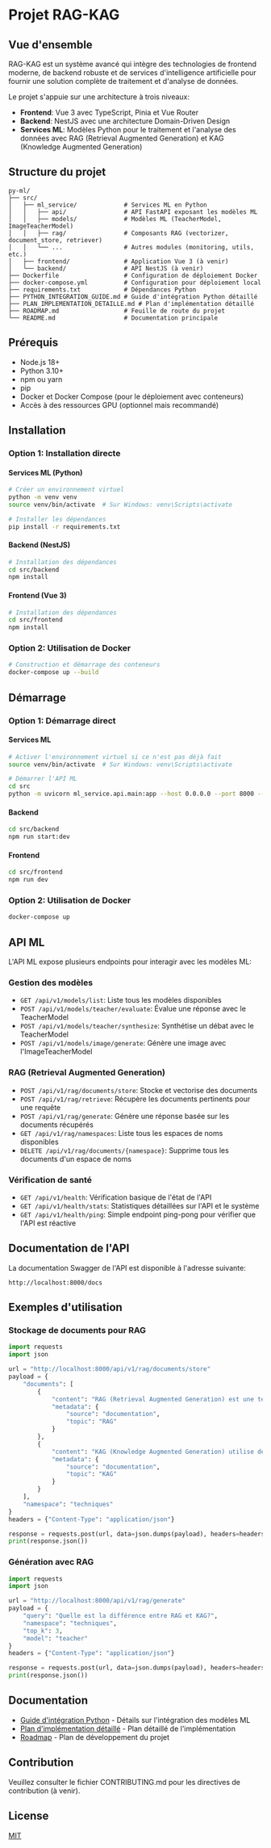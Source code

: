 # Projet RAG-KAG

## Vue d'ensemble

RAG-KAG est un système avancé qui intègre des technologies de frontend moderne, de backend robuste et de services d'intelligence artificielle pour fournir une solution complète de traitement et d'analyse de données.

Le projet s'appuie sur une architecture à trois niveaux:
- **Frontend**: Vue 3 avec TypeScript, Pinia et Vue Router
- **Backend**: NestJS avec une architecture Domain-Driven Design
- **Services ML**: Modèles Python pour le traitement et l'analyse des données avec RAG (Retrieval Augmented Generation) et KAG (Knowledge Augmented Generation)

## Structure du projet

```
py-ml/
├── src/
│   ├── ml_service/             # Services ML en Python
│   │   ├── api/                # API FastAPI exposant les modèles ML
│   │   ├── models/             # Modèles ML (TeacherModel, ImageTeacherModel)
│   │   ├── rag/                # Composants RAG (vectorizer, document_store, retriever)
│   │   └── ...                 # Autres modules (monitoring, utils, etc.)
│   ├── frontend/               # Application Vue 3 (à venir)
│   └── backend/                # API NestJS (à venir)
├── Dockerfile                  # Configuration de déploiement Docker
├── docker-compose.yml          # Configuration pour déploiement local
├── requirements.txt            # Dépendances Python
├── PYTHON_INTEGRATION_GUIDE.md # Guide d'intégration Python détaillé
├── PLAN_IMPLEMENTATION_DETAILLE.md # Plan d'implémentation détaillé
├── ROADMAP.md                  # Feuille de route du projet
└── README.md                   # Documentation principale
```

## Prérequis

- Node.js 18+
- Python 3.10+
- npm ou yarn
- pip
- Docker et Docker Compose (pour le déploiement avec conteneurs)
- Accès à des ressources GPU (optionnel mais recommandé)

## Installation

### Option 1: Installation directe

#### Services ML (Python)

```bash
# Créer un environnement virtuel
python -m venv venv
source venv/bin/activate  # Sur Windows: venv\Scripts\activate

# Installer les dépendances
pip install -r requirements.txt
```

#### Backend (NestJS)

```bash
# Installation des dépendances
cd src/backend
npm install
```

#### Frontend (Vue 3)

```bash
# Installation des dépendances
cd src/frontend
npm install
```

### Option 2: Utilisation de Docker

```bash
# Construction et démarrage des conteneurs
docker-compose up --build
```

## Démarrage

### Option 1: Démarrage direct

#### Services ML

```bash
# Activer l'environnement virtuel si ce n'est pas déjà fait
source venv/bin/activate  # Sur Windows: venv\Scripts\activate

# Démarrer l'API ML
cd src
python -m uvicorn ml_service.api.main:app --host 0.0.0.0 --port 8000 --reload
```

#### Backend

```bash
cd src/backend
npm run start:dev
```

#### Frontend

```bash
cd src/frontend
npm run dev
```

### Option 2: Utilisation de Docker

```bash
docker-compose up
```

## API ML

L'API ML expose plusieurs endpoints pour interagir avec les modèles ML:

### Gestion des modèles

- `GET /api/v1/models/list`: Liste tous les modèles disponibles
- `POST /api/v1/models/teacher/evaluate`: Évalue une réponse avec le TeacherModel
- `POST /api/v1/models/teacher/synthesize`: Synthétise un débat avec le TeacherModel
- `POST /api/v1/models/image/generate`: Génère une image avec l'ImageTeacherModel

### RAG (Retrieval Augmented Generation)

- `POST /api/v1/rag/documents/store`: Stocke et vectorise des documents
- `POST /api/v1/rag/retrieve`: Récupère les documents pertinents pour une requête
- `POST /api/v1/rag/generate`: Génère une réponse basée sur les documents récupérés
- `GET /api/v1/rag/namespaces`: Liste tous les espaces de noms disponibles
- `DELETE /api/v1/rag/documents/{namespace}`: Supprime tous les documents d'un espace de noms

### Vérification de santé

- `GET /api/v1/health`: Vérification basique de l'état de l'API
- `GET /api/v1/health/stats`: Statistiques détaillées sur l'API et le système
- `GET /api/v1/health/ping`: Simple endpoint ping-pong pour vérifier que l'API est réactive

## Documentation de l'API

La documentation Swagger de l'API est disponible à l'adresse suivante:

```
http://localhost:8000/docs
```

## Exemples d'utilisation

### Stockage de documents pour RAG

```python
import requests
import json

url = "http://localhost:8000/api/v1/rag/documents/store"
payload = {
    "documents": [
        {
            "content": "RAG (Retrieval Augmented Generation) est une technique qui améliore les modèles de langage en leur permettant d'accéder à des connaissances externes.",
            "metadata": {
                "source": "documentation",
                "topic": "RAG"
            }
        },
        {
            "content": "KAG (Knowledge Augmented Generation) utilise des graphes de connaissances pour enrichir les réponses des modèles de langage.",
            "metadata": {
                "source": "documentation",
                "topic": "KAG"
            }
        }
    ],
    "namespace": "techniques"
}
headers = {"Content-Type": "application/json"}

response = requests.post(url, data=json.dumps(payload), headers=headers)
print(response.json())
```

### Génération avec RAG

```python
import requests
import json

url = "http://localhost:8000/api/v1/rag/generate"
payload = {
    "query": "Quelle est la différence entre RAG et KAG?",
    "namespace": "techniques",
    "top_k": 3,
    "model": "teacher"
}
headers = {"Content-Type": "application/json"}

response = requests.post(url, data=json.dumps(payload), headers=headers)
print(response.json())
```

## Documentation

- [Guide d'intégration Python](./PYTHON_INTEGRATION_GUIDE.md) - Détails sur l'intégration des modèles ML
- [Plan d'implémentation détaillé](./PLAN_IMPLEMENTATION_DETAILLE.md) - Plan détaillé de l'implémentation
- [Roadmap](./ROADMAP.md) - Plan de développement du projet

## Contribution

Veuillez consulter le fichier CONTRIBUTING.md pour les directives de contribution (à venir).

## License

[MIT](LICENSE) 